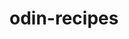 # odin-recipes
<!-- make a working website that includes links both absolute and relative, including lists, bold, italics, and just over basic structure of a webpage doesnt need to be pretty -->
